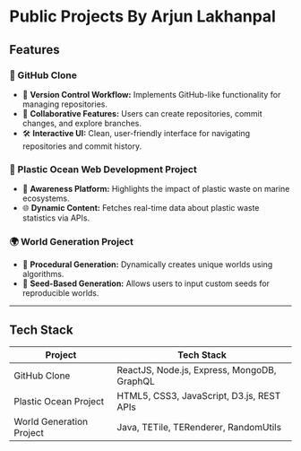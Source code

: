 # Public Projects By Arjun Lakhanpal
## Features

### 🌟 GitHub Clone
- 🚀 **Version Control Workflow:** Implements GitHub-like functionality for managing repositories.
- 👥 **Collaborative Features:** Users can create repositories, commit changes, and explore branches.
- 🛠️ **Interactive UI:** Clean, user-friendly interface for navigating repositories and commit history.

### 🐠 Plastic Ocean Web Development Project
- 🌊 **Awareness Platform:** Highlights the impact of plastic waste on marine ecosystems.
- 🌐 **Dynamic Content:** Fetches real-time data about plastic waste statistics via APIs.

### 🌍 World Generation Project
- 🎲 **Procedural Generation:** Dynamically creates unique worlds using algorithms.
- 🔄 **Seed-Based Generation:** Allows users to input custom seeds for reproducible worlds.

---

## Tech Stack
| **Project**               | **Tech Stack**                                     |
|----------------------------|---------------------------------------------------|
| GitHub Clone              | ReactJS, Node.js, Express, MongoDB, GraphQL       |
| Plastic Ocean Project     | HTML5, CSS3, JavaScript, D3.js, REST APIs         |
| World Generation Project  | Java, TETile, TERenderer, RandomUtils             |
